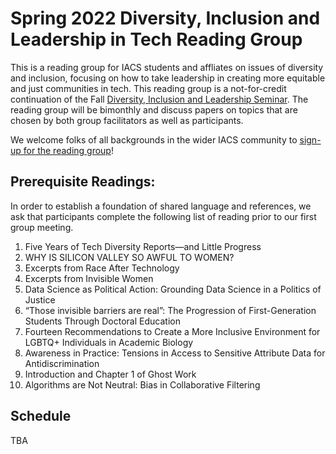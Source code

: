 # Spring 2022 Diversity, Inclusion and Leadership in Tech Reading Group
This is a reading group for IACS students and affliates on issues of diversity and inclusion, focusing on how to take leadership in creating more equitable and just communities in tech. 
This reading group is a not-for-credit continuation of the Fall [Diversity, Inclusion and Leadership Seminar](https://onefishy.github.io/DIL_in_tech/). The reading group will be bimonthly and discuss papers on topics that are chosen by both group facilitators as well as participants. 

We welcome folks of all backgrounds in the wider IACS community to [sign-up for the reading group](https://forms.gle/JdwvyXTbErmSM99c6)!

## Prerequisite Readings:
In order to establish a foundation of shared language and references, we ask that participants complete the following list of reading prior to our first group meeting.

1. Five Years of Tech Diversity Reports—and Little Progress
2. WHY IS SILICON VALLEY SO AWFUL TO WOMEN?
3. Excerpts from Race After Technology
4. Excerpts from Invisible Women
5. Data Science as Political Action: Grounding Data Science in a Politics of Justice
6. “Those invisible barriers are real”: The Progression of First-Generation Students Through Doctoral Education
7. Fourteen Recommendations to Create a More Inclusive Environment for LGBTQ+ Individuals in Academic Biology
8. Awareness in Practice: Tensions in Access to Sensitive Attribute Data for Antidiscrimination
9. Introduction and Chapter 1 of Ghost Work 
10. Algorithms are Not Neutral: Bias in Collaborative Filtering

## Schedule
TBA

